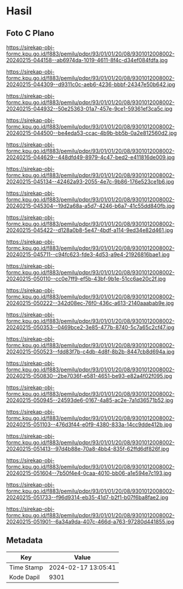 # Hasil

## Foto C Plano

https://sirekap-obj-formc.kpu.go.id/f883/pemilu/pdpr/93/01/01/20/08/9301012008002-20240215-044158--ab6974da-1019-4611-8f4c-d34ef084fdfa.jpg

https://sirekap-obj-formc.kpu.go.id/f883/pemilu/pdpr/93/01/01/20/08/9301012008002-20240215-044309--d9311c0c-aeb6-4236-bbbf-24347e50b642.jpg

https://sirekap-obj-formc.kpu.go.id/f883/pemilu/pdpr/93/01/01/20/08/9301012008002-20240215-044932--50e25363-01a7-457e-9ce1-59361ef3ca5c.jpg

https://sirekap-obj-formc.kpu.go.id/f883/pemilu/pdpr/93/01/01/20/08/9301012008002-20240215-044500--be4eda53-ccac-4b9b-bb5b-0a2e812560d2.jpg

https://sirekap-obj-formc.kpu.go.id/f883/pemilu/pdpr/93/01/01/20/08/9301012008002-20240215-044629--448dfd49-8979-4c47-bed2-e411816de009.jpg

https://sirekap-obj-formc.kpu.go.id/f883/pemilu/pdpr/93/01/01/20/08/9301012008002-20240215-045134--42462a93-2055-4e7c-9b86-176e523ce1b6.jpg

https://sirekap-obj-formc.kpu.go.id/f883/pemilu/pdpr/93/01/01/20/08/9301012008002-20240215-045304--19d2a68a-a5d7-4246-b6a7-41c55dd840fb.jpg

https://sirekap-obj-formc.kpu.go.id/f883/pemilu/pdpr/93/01/01/20/08/9301012008002-20240215-045422--d128a0b8-5e47-4bdf-a114-9ed34e82d461.jpg

https://sirekap-obj-formc.kpu.go.id/f883/pemilu/pdpr/93/01/01/20/08/9301012008002-20240215-045711--c94fc623-fde3-4d53-a9e4-21926816bae1.jpg

https://sirekap-obj-formc.kpu.go.id/f883/pemilu/pdpr/93/01/01/20/08/9301012008002-20240215-050110--cc0e7ff9-ef5b-43bf-9b1e-51cc6ae20c2f.jpg

https://sirekap-obj-formc.kpu.go.id/f883/pemilu/pdpr/93/01/01/20/08/9301012008002-20240215-050222--342d08ec-76f0-436c-a613-2140aaabab9e.jpg

https://sirekap-obj-formc.kpu.go.id/f883/pemilu/pdpr/93/01/01/20/08/9301012008002-20240215-050353--0469bce2-3e85-477b-8740-5c7a65c2cf47.jpg

https://sirekap-obj-formc.kpu.go.id/f883/pemilu/pdpr/93/01/01/20/08/9301012008002-20240215-050523--fdd83f7b-c4db-4d8f-8b2b-8447cb8d694a.jpg

https://sirekap-obj-formc.kpu.go.id/f883/pemilu/pdpr/93/01/01/20/08/9301012008002-20240215-050830--2be7036f-e581-4651-be93-e82a4f02f095.jpg

https://sirekap-obj-formc.kpu.go.id/f883/pemilu/pdpr/93/01/01/20/08/9301012008002-20240215-050945--24593de6-0167-4a85-ac2e-7a1d36571b52.jpg

https://sirekap-obj-formc.kpu.go.id/f883/pemilu/pdpr/93/01/01/20/08/9301012008002-20240215-051103--476d3f44-e0f9-4380-833a-14cc9dde412b.jpg

https://sirekap-obj-formc.kpu.go.id/f883/pemilu/pdpr/93/01/01/20/08/9301012008002-20240215-051413--97d4b88e-70a8-4bb4-835f-62ffd6df826f.jpg

https://sirekap-obj-formc.kpu.go.id/f883/pemilu/pdpr/93/01/01/20/08/9301012008002-20240215-051604--7b50f4e4-0caa-4010-bb06-a1e594e7c193.jpg

https://sirekap-obj-formc.kpu.go.id/f883/pemilu/pdpr/93/01/01/20/08/9301012008002-20240215-051733--f96d9314-eb35-41d7-b2f1-b07f6ba8fae2.jpg

https://sirekap-obj-formc.kpu.go.id/f883/pemilu/pdpr/93/01/01/20/08/9301012008002-20240215-051901--6a34a9da-407c-466d-a763-97280d441855.jpg


## Metadata

| Key        | Value               |
| ---------- | ------------------- |
| Time Stamp | 2024-02-17 13:05:41 |
| Kode Dapil | 9301                |



